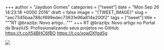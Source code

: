
+++
author = "Jaydson Gomes"
categories = ["tweet"]
date = "Mon Sep 26 14:23:18 +0000 2016"
draft = false
image = "{TWEET_IMAGE}"
slug = "aec7345baa788cf699edec73631e96a814e200f2"
tags = ["tweet"]
title = """RT @braziljs: Novo artigo..."""
+++
RT @braziljs: Novo artigo no Portal da BrazilJS: Profissionalizando seus projetos no GitHub https://t.co/t54BHC6fBO https://t.co/xowDXfgdSg

![](/images/tweet-media/780412436646100992-CtSUAqcWcAAT0Sj.jpg)